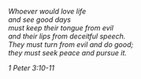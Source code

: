 *Whoever would love life  
and see good days  
must keep their tongue from evil  
and their lips from deceitful speech.  
They must turn from evil and do good;  
they must seek peace and pursue it.*

*1 Peter 3:10-11*
